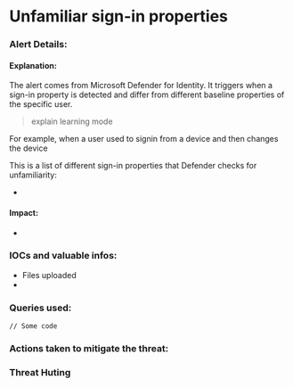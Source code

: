 # Unfamiliar sign-in properties

### Alert Details:

#### Explanation:&#x20;

The alert comes from Microsoft Defender for Identity. It triggers when a sign-in property is detected and differ from different baseline properties of the specific user.

> explain learning mode



For example, when a user used to signin from a device and then changes the device

This is a list of different sign-in properties that Defender checks for unfamiliarity:

*

#### Impact:&#x20;

*

### IOCs and valuable infos:

* Files uploaded
*

### Queries used:

```
// Some code
```



### Actions taken to mitigate the threat:



### Threat Huting

